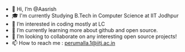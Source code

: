 - 👋 Hi, I’m @Aasrish
- 🎓 I'm currently Studying B.Tech in Computer Science at IIT Jodhpur
- 👀 I’m interested in coding mostly at LC
- 🌱 I’m currently learning more about github and open source.
- 💞️ I’m looking to collaborate on any interesting open source projects!
- 📫 How to reach me : perumalla.1@iitj.ac.in

<!---
Aasrish/Aasrish is a ✨ special ✨ repository because its `README.md` (this file) appears on your GitHub profile.
You can click the Preview link to take a look at your changes.
--->
